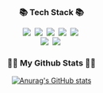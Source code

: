 <h3 align="center">📚 Tech Stack 📚</h3>
<p align="center">
  <img src="https://img.shields.io/badge/HTML5-E34F26.svg?&style=flat-round&logo=HTML5&logoColor=white"/></a>&nbsp
  <img src="https://img.shields.io/badge/CSS-1572B6.svg?&style=flat-round&logo=CSS3&logoColor=white"/></a>&nbsp 
  <img src="https://img.shields.io/badge/Sass-CC6699?style=flat-round&logo=Sass&logoColor=white"/></a>&nbsp 
  <img src="https://img.shields.io/badge/JavaScript-F7DF1E?style=flat-round&logo=JavaScript&logoColor=white"/></a>&nbsp
  <img src="https://img.shields.io/badge/TypeScript-3178C6?style=flat-round&logo=TypeScript&logoColor=white"/></a>&nbsp 
  <br>
  <img src="https://img.shields.io/badge/React-61DAFB?style=flat-round&logo=react&logoColor=white"/></a>&nbsp
  <img src="https://img.shields.io/badge/Vue-4FC08D?style=flat-round&logo=Vue.js&logoColor=white"/></a>&nbsp
  <br>

</p>



<h3 align="center">👩‍💻 My Github Stats 👩‍💻</h3>
<div align="center">

[![Anurag's GitHub stats](https://github-readme-stats.vercel.app/api?username=DDoon&hide_title=true&show_icons=true&include_all_commits=true&disable_animations=true&theme=vue)](https://github.com/anuraghazra/github-readme-stats)
</div>
